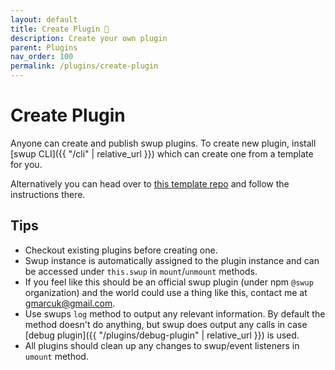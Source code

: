 ```yaml
---
layout: default
title: Create Plugin 🎉
description: Create your own plugin
parent: Plugins
nav_order: 100
permalink: /plugins/create-plugin
---
```


# Create Plugin

Anyone can create and publish swup plugins.
To create new plugin, install [swup CLI]({{ "/cli" | relative_url }}) which can create one from a template for you.

Alternatively you can head over to [this template repo](https://github.com/swup/plugin-template) and follow the instructions there.

## Tips

- Checkout existing plugins before creating one.
- Swup instance is automatically assigned to the plugin instance and can be accessed under `this.swup` in `mount`/`unmount` methods.
- If you feel like this should be an official swup plugin (under npm `@swup` organization) and the world could use a thing like this, contact me at gmarcuk@gmail.com.
- Use swups `log` method to output any relevant information. By default the method doesn't do anything, but swup does output any calls in case [debug plugin]({{ "/plugins/debug-plugin" | relative_url }}) is used.
- All plugins should clean up any changes to swup/event listeners in `umount` method.
